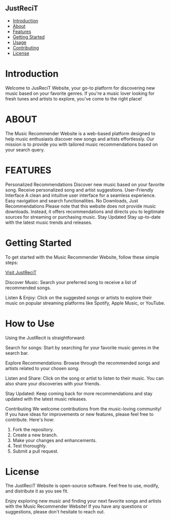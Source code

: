 ## JustReciT



- [Introduction](#introduction)
- [About](#About)
- [Features](#features)
- [Getting Started](#getting-started)
- [Usage](#How-to-Use)
- [Contributing](#contributing)
- [License](#license)



# Introduction
Welcome to JusReciT Website, your go-to platform for discovering new music based on your favorite genres. If you're a music lover looking for fresh tunes and artists to explore, you've come to the right place!


# ABOUT #
The Music Recommender Website is a web-based platform designed to help music enthusiasts discover new songs and artists effortlessly. Our mission is to provide you with tailored music recommendations based on your search query.


#  FEATURES #

Personalized Recommendations
Discover new music based on your favorite song.
Receive personalized song and artist suggestions.
User-Friendly Interface
A clean and intuitive user interface for a seamless experience.
Easy navigation and search functionalities.
No Downloads, Just Recommendations
Please note that this website does not provide music downloads. Instead, it offers recommendations and directs you to legitimate sources for streaming or purchasing music.
Stay Updated
Stay up-to-date with the latest music trends and releases.


# Getting Started

To get started with the Music Recommender Website, follow these simple steps:

[Visit JustReciT](https://justrecit.netlify.app/)

Discover Music: Search your preferred song to receive a list of recommended songs.

Listen & Enjoy: Click on the suggested songs or artists to explore their music on popular streaming platforms like Spotify, Apple Music, or YouTube.

# How to Use

Using the JustRecit is straightforward:

Search for songs: Start by searching for your favorite music genres in the search bar.

Explore Recommendations: Browse through the recommended songs and artists related to your chosen song.

Listen and Share: Click on the song or artist to listen to their music. You can also share your discoveries with your friends.

Stay Updated: Keep coming back for more recommendations and stay updated with the latest music releases.

Contributing
We welcome contributions from the music-loving community! If you have ideas for improvements or new features, please feel free to contribute. Here's how:

1. Fork the repository.
2. Create a new branch.
3. Make your changes and enhancements.
4. Test thoroughly.
5. Submit a pull request.

# License

The JustReciT Website is open-source software. Feel free to use, modify, and distribute it as you see fit.

Enjoy exploring new music and finding your next favorite songs and artists with the Music Recommender Website! If you have any questions or suggestions, please don't hesitate to reach out.